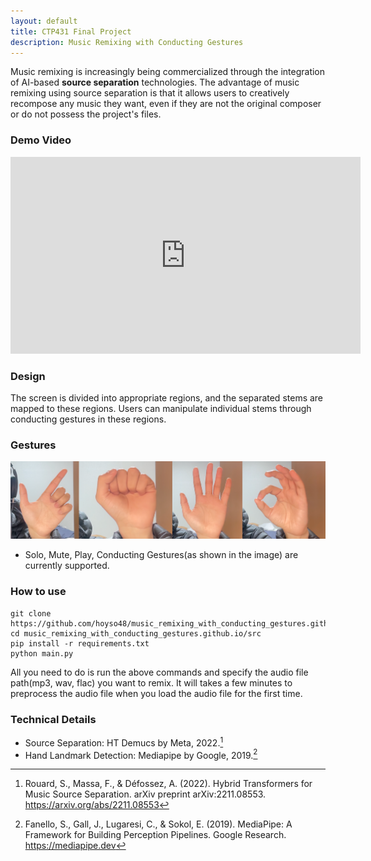 ```yaml
---
layout: default
title: CTP431 Final Project
description: Music Remixing with Conducting Gestures
---
```


Music remixing is increasingly being commercialized through the integration of AI-based **source separation** technologies. The advantage of music remixing using source separation is that it allows users to creatively recompose any music they want, even if they are not the original composer or do not possess the project's files.

### Demo Video

<iframe 
    width="560" 
    height="315" 
    src="https://www.youtube-nocookie.com/embed/GxLz06DpePw" 
    frameborder="0" 
    allow="accelerometer; autoplay; clipboard-write; encrypted-media; gyroscope; picture-in-picture" 
    allowfullscreen>
</iframe>

### Design

The screen is divided into appropriate regions, and the separated stems are mapped to these regions. Users can manipulate individual stems through conducting gestures in these regions.

### Gestures

![Gestures](assets/css/images/gestures.png)

- Solo, Mute, Play, Conducting Gestures(as shown in the image) are currently supported.

### How to use

```
git clone https://github.com/hoyso48/music_remixing_with_conducting_gestures.github.io.git
cd music_remixing_with_conducting_gestures.github.io/src
pip install -r requirements.txt
python main.py
```

All you need to do is run the above commands and specify the audio file path(mp3, wav, flac) you want to remix. It will takes a few minutes to preprocess the audio file when you load the audio file for the first time.

### Technical Details

*   Source Separation: HT Demucs by Meta, 2022.[^1]
*   Hand Landmark Detection: Mediapipe by Google, 2019.[^2]

[^1]: Rouard, S., Massa, F., & Défossez, A. (2022). Hybrid Transformers for Music Source Separation. arXiv preprint arXiv:2211.08553. https://arxiv.org/abs/2211.08553

[^2]: Fanello, S., Gall, J., Lugaresi, C., & Sokol, E. (2019). MediaPipe: A Framework for Building Perception Pipelines. Google Research. https://mediapipe.dev
